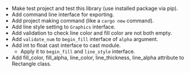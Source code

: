 - Make test project and test this library (use installed package via pip).
- Add command line interface for exporting.
- Add project making command (like a `cargo new` command).
- Add line style setting to `Graphics` interface.
- Add validation to check line color and fill color are not both empty.
- Add `validate_num` to `begin_fill` interface of `alpha` argument.
- Add int to float cast interface to cast module.
  - Apply it to `begin_fill` and `line_style` interface.
- Add fill_color, fill_alpha, line_color, line_thickness, line_alpha attribute to Rectangle class.
